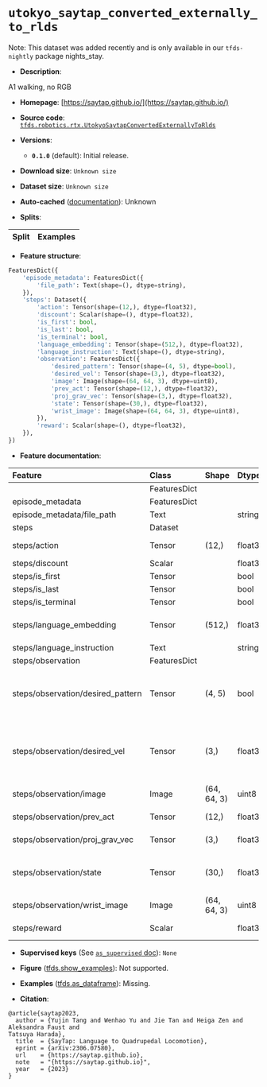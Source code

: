 <div itemscope itemtype="http://schema.org/Dataset">
  <div itemscope itemprop="includedInDataCatalog" itemtype="http://schema.org/DataCatalog">
    <meta itemprop="name" content="TensorFlow Datasets" />
  </div>
  <meta itemprop="name" content="utokyo_saytap_converted_externally_to_rlds" />
  <meta itemprop="description" content="A1 walking, no RGB&#10;&#10;To use this dataset:&#10;&#10;```python&#10;import tensorflow_datasets as tfds&#10;&#10;ds = tfds.load(&#x27;utokyo_saytap_converted_externally_to_rlds&#x27;, split=&#x27;train&#x27;)&#10;for ex in ds.take(4):&#10;  print(ex)&#10;```&#10;&#10;See [the guide](https://www.tensorflow.org/datasets/overview) for more&#10;informations on [tensorflow_datasets](https://www.tensorflow.org/datasets).&#10;&#10;" />
  <meta itemprop="url" content="https://www.tensorflow.org/datasets/catalog/utokyo_saytap_converted_externally_to_rlds" />
  <meta itemprop="sameAs" content="https://saytap.github.io/" />
  <meta itemprop="citation" content="@article{saytap2023,&#10;  author = {Yujin Tang and Wenhao Yu and Jie Tan and Heiga Zen and Aleksandra Faust and&#10;Tatsuya Harada},&#10;  title  = {SayTap: Language to Quadrupedal Locomotion},&#10;  eprint = {arXiv:2306.07580},&#10;  url    = {https://saytap.github.io},&#10;  note   = &quot;{https://saytap.github.io}&quot;,&#10;  year   = {2023}&#10;}" />
</div>

# `utokyo_saytap_converted_externally_to_rlds`


Note: This dataset was added recently and is only available in our
`tfds-nightly` package
<span class="material-icons" title="Available only in the tfds-nightly package">nights_stay</span>.

*   **Description**:

A1 walking, no RGB

*   **Homepage**: [https://saytap.github.io/](https://saytap.github.io/)

*   **Source code**:
    [`tfds.robotics.rtx.UtokyoSaytapConvertedExternallyToRlds`](https://github.com/tensorflow/datasets/tree/master/tensorflow_datasets/robotics/rtx/rtx.py)

*   **Versions**:

    *   **`0.1.0`** (default): Initial release.

*   **Download size**: `Unknown size`

*   **Dataset size**: `Unknown size`

*   **Auto-cached**
    ([documentation](https://www.tensorflow.org/datasets/performances#auto-caching)):
    Unknown

*   **Splits**:

Split | Examples
:---- | -------:

*   **Feature structure**:

```python
FeaturesDict({
    'episode_metadata': FeaturesDict({
        'file_path': Text(shape=(), dtype=string),
    }),
    'steps': Dataset({
        'action': Tensor(shape=(12,), dtype=float32),
        'discount': Scalar(shape=(), dtype=float32),
        'is_first': bool,
        'is_last': bool,
        'is_terminal': bool,
        'language_embedding': Tensor(shape=(512,), dtype=float32),
        'language_instruction': Text(shape=(), dtype=string),
        'observation': FeaturesDict({
            'desired_pattern': Tensor(shape=(4, 5), dtype=bool),
            'desired_vel': Tensor(shape=(3,), dtype=float32),
            'image': Image(shape=(64, 64, 3), dtype=uint8),
            'prev_act': Tensor(shape=(12,), dtype=float32),
            'proj_grav_vec': Tensor(shape=(3,), dtype=float32),
            'state': Tensor(shape=(30,), dtype=float32),
            'wrist_image': Image(shape=(64, 64, 3), dtype=uint8),
        }),
        'reward': Scalar(shape=(), dtype=float32),
    }),
})
```

*   **Feature documentation**:

Feature                           | Class        | Shape       | Dtype   | Description
:-------------------------------- | :----------- | :---------- | :------ | :----------
                                  | FeaturesDict |             |         |
episode_metadata                  | FeaturesDict |             |         |
episode_metadata/file_path        | Text         |             | string  | Path to the original data file.
steps                             | Dataset      |             |         |
steps/action                      | Tensor       | (12,)       | float32 | Robot action, consists of [12x joint positios].
steps/discount                    | Scalar       |             | float32 | Discount if provided, default to 1.
steps/is_first                    | Tensor       |             | bool    |
steps/is_last                     | Tensor       |             | bool    |
steps/is_terminal                 | Tensor       |             | bool    |
steps/language_embedding          | Tensor       | (512,)      | float32 | Kona language embedding. See https://tfhub.dev/google/universal-sentence-encoder-large/5
steps/language_instruction        | Text         |             | string  | Language Instruction.
steps/observation                 | FeaturesDict |             |         |
steps/observation/desired_pattern | Tensor       | (4, 5)      | bool    | Desired foot contact pattern for the 4 legs, the 4 rows are for the front right, front left, rear right and rear left legs, the pattern length is 5 (=0.1s).
steps/observation/desired_vel     | Tensor       | (3,)        | float32 | Desired velocites. The first 2 are linear velocities along and perpendicular to the heading direction, the 3rd is the desired angular velocity about the yaw axis.
steps/observation/image           | Image        | (64, 64, 3) | uint8   | Dummy camera RGB observation.
steps/observation/prev_act        | Tensor       | (12,)       | float32 | Actions applied in the previous step.
steps/observation/proj_grav_vec   | Tensor       | (3,)        | float32 | The gravity vector [0, 0, -1] in the robot base frame.
steps/observation/state           | Tensor       | (30,)       | float32 | Robot state, consists of [3x robot base linear velocity, 3x base angular vel, 12x joint position, 12x joint velocity].
steps/observation/wrist_image     | Image        | (64, 64, 3) | uint8   | Dummy wrist camera RGB observation.
steps/reward                      | Scalar       |             | float32 | Reward if provided, 1 on final step for demos.

*   **Supervised keys** (See
    [`as_supervised` doc](https://www.tensorflow.org/datasets/api_docs/python/tfds/load#args)):
    `None`

*   **Figure**
    ([tfds.show_examples](https://www.tensorflow.org/datasets/api_docs/python/tfds/visualization/show_examples)):
    Not supported.

*   **Examples**
    ([tfds.as_dataframe](https://www.tensorflow.org/datasets/api_docs/python/tfds/as_dataframe)):
    Missing.

*   **Citation**:

```
@article{saytap2023,
  author = {Yujin Tang and Wenhao Yu and Jie Tan and Heiga Zen and Aleksandra Faust and
Tatsuya Harada},
  title  = {SayTap: Language to Quadrupedal Locomotion},
  eprint = {arXiv:2306.07580},
  url    = {https://saytap.github.io},
  note   = "{https://saytap.github.io}",
  year   = {2023}
}
```

